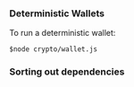 ### Deterministic Wallets ###

To run a deterministic wallet:

```$node crypto/wallet.js```

### Sorting out dependencies ###



